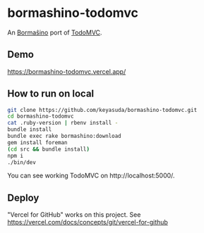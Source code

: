 # bormashino-todomvc

An [Bormaŝino](https://github.com/keyasuda/bormashino) port of [TodoMVC](http://todomvc.com).

## Demo

https://bormashino-todomvc.vercel.app/

## How to run on local

```bash
git clone https://github.com/keyasuda/bormashino-todomvc.git
cd bormashino-todomvc
cat .ruby-version | rbenv install -
bundle install
bundle exec rake bormashino:download
gem install foreman
(cd src && bundle install)
npm i
./bin/dev
```

You can see working TodoMVC on http://localhost:5000/.

## Deploy

"Vercel for GitHub" works on this project.
See https://vercel.com/docs/concepts/git/vercel-for-github
